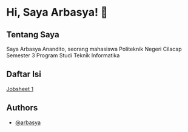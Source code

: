 # Hi, Saya Arbasya! 👋
## Tentang Saya
Saya Arbasya Anandito, seorang mahasiswa Politeknik Negeri Cilacap Semester 3 Program Studi Teknik Informatika

## Daftar Isi
[Jobsheet 1](https://github.com/Arbasya/pweb-2/tree/main/Jobsheet-1)

## Authors

- [@arbasya](https://github.com/Arbasya)
